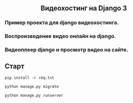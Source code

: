 <h2 align="center">Видеохостинг на Django 3</h2>

### Пример проекта для django видеохостинга.
### Воспроизведение видео онлайн на django. 
### Видеоплеер django и просмотр видео на сайте. 

## Старт

    pip install -r req.txt
    
    python manage.py migrate

    python manage.py runserver



    
    




